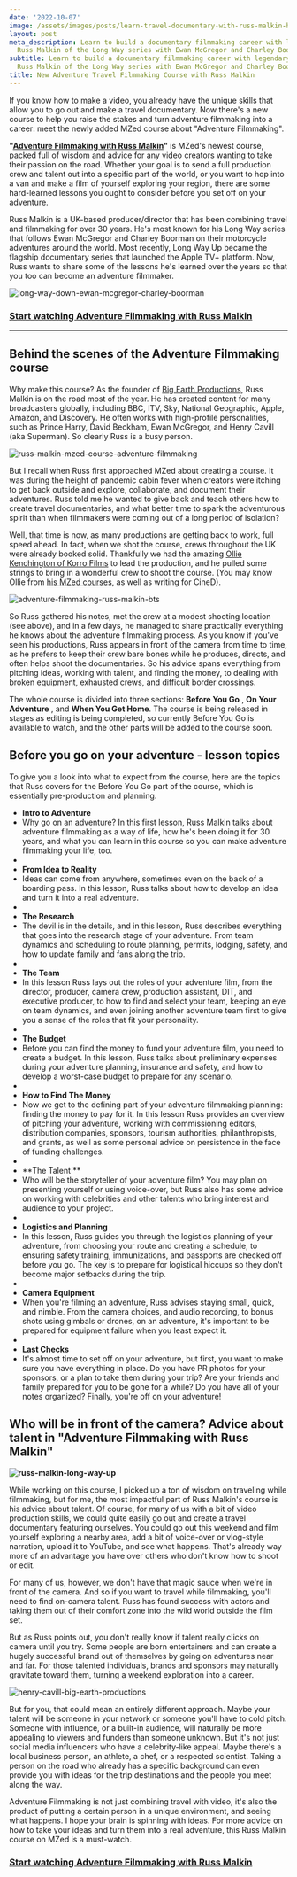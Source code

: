 ```yaml
---
date: '2022-10-07'
image: /assets/images/posts/learn-travel-documentary-with-russ-malkin-hero.jpg
layout: post
meta_description: Learn to build a documentary filmmaking career with legendary Producer/Director
  Russ Malkin of the Long Way series with Ewan McGregor and Charley Boorman.
subtitle: Learn to build a documentary filmmaking career with legendary Producer/Director
  Russ Malkin of the Long Way series with Ewan McGregor and Charley Boorman.
title: New Adventure Travel Filmmaking Course with Russ Malkin
---
```


If you know how to make a video, you already have the unique skills that allow you to go out and make a travel documentary. Now there's a new course to help you raise the stakes and turn adventure filmmaking into a career: meet the newly added MZed course about "Adventure Filmmaking".

**"[Adventure Filmmaking with Russ Malkin](https://www.mzed.com/courses/adventure-filmmaking-russ-malkin?tap_a=17272-420962&tap_s=3128363-5eabdb)"** is MZed's newest course, packed full of wisdom and advice for any video creators wanting to take their passion on the road. Whether your goal is to send a full production crew and talent out into a specific part of the world, or you want to hop into a van and make a film of yourself exploring your region, there are some hard-learned lessons you ought to consider before you set off on your adventure. 

 

Russ Malkin is a UK-based producer/director that has been combining travel and filmmaking for over 30 years. He's most known for his Long Way series that follows Ewan McGregor and Charley Boorman on their motorcycle adventures around the world. Most recently, Long Way Up became the flagship documentary series that launched the Apple TV+ platform. Now, Russ wants to share some of the lessons he's learned over the years so that you too can become an adventure filmmaker.

![long-way-down-ewan-mcgregor-charley-boorman](https://mzed-cdn1.sfo2.cdn.digitaloceanspaces.com/uploads/news/long-way-down-ewan-mcgregor-charley-boorman.jpg)

### **[Start watching Adventure Filmmaking with Russ Malkin](https://www.mzed.com/courses/adventure-filmmaking-russ-malkin)**

* * *

## **Behind the scenes of the Adventure Filmmaking course**

Why make this course? As the founder of [Big Earth Productions](https://www.bigearthtv.co.uk/home), Russ Malkin is on the road most of the year. He has created content for many broadcasters globally, including BBC, ITV, Sky, National Geographic, Apple, Amazon, and Discovery. He often works with high-profile personalities, such as Prince Harry, David Beckham, Ewan McGregor, and Henry Cavill (aka Superman). So clearly Russ is a busy person.

![russ-malkin-mzed-course-adventure-filmmaking](https://mzed-cdn1.sfo2.cdn.digitaloceanspaces.com/uploads/news/russ-malkin-mzed-course-adventure-filmmaking.jpg)

But I recall when Russ first approached MZed about creating a course. It was during the height of pandemic cabin fever when creators were itching to get back outside and explore, collaborate, and document their adventures. Russ told me he wanted to give back and teach others how to create travel documentaries, and what better time to spark the adventurous spirit than when filmmakers were coming out of a long period of isolation?

Well, that time is now, as many productions are getting back to work, full speed ahead. In fact, when we shot the course, crews throughout the UK were already booked solid. Thankfully we had the amazing [Ollie Kenchington of Korro Films](https://www.korro.co.uk/) to lead the production, and he pulled some strings to bring in a wonderful crew to shoot the course. (You may know Ollie from [his MZed courses](https://www.mzed.com/educators/ollie-kenchington), as well as writing for CineD).

![adventure-filmmaking-russ-malkin-bts](https://mzed-cdn1.sfo2.cdn.digitaloceanspaces.com/uploads/news/adventure-filmmaking-russ-malkin-bts.jpg)

So Russ gathered his notes, met the crew at a modest shooting location (see above), and in a few days, he managed to share practically everything he knows about the adventure filmmaking process. As you know if you've seen his productions, Russ appears in front of the camera from time to time, as he prefers to keep their crew bare bones while he produces, directs, and often helps shoot the documentaries. So his advice spans everything from pitching ideas, working with talent, and finding the money, to dealing with broken equipment, exhausted crews, and difficult border crossings.

The whole course is divided into three sections: **Before You Go** , **On Your Adventure** , and **When You Get Home**. The course is being released in stages as editing is being completed, so currently Before You Go is available to watch, and the other parts will be added to the course soon.

## **Before you go on your adventure - lesson topics**

To give you a look into what to expect from the course, here are the topics that Russ covers for the Before You Go part of the course, which is essentially pre-production and planning.

  * **Intro to Adventure**
  * Why go on an adventure? In this first lesson, Russ Malkin talks about adventure filmmaking as a way of life, how he's been doing it for 30 years, and what you can learn in this course so you can make adventure filmmaking your life, too.
  *  
  * **From Idea to Reality**
  * Ideas can come from anywhere, sometimes even on the back of a boarding pass. In this lesson, Russ talks about how to develop an idea and turn it into a real adventure.
  *  
  * **The Research**
  * The devil is in the details, and in this lesson, Russ describes everything that goes into the research stage of your adventure. From team dynamics and scheduling to route planning, permits, lodging, safety, and how to update family and fans along the trip.
  *  
  * **The Team**
  * In this lesson Russ lays out the roles of your adventure film, from the director, producer, camera crew, production assistant, DIT, and executive producer, to how to find and select your team, keeping an eye on team dynamics, and even joining another adventure team first to give you a sense of the roles that fit your personality.
  *  
  * **The Budget**
  * Before you can find the money to fund your adventure film, you need to create a budget. In this lesson, Russ talks about preliminary expenses during your adventure planning, insurance and safety, and how to develop a worst-case budget to prepare for any scenario.
  *  
  * **How to Find The Money**
  * Now we get to the defining part of your adventure filmmaking planning: finding the money to pay for it. In this lesson Russ provides an overview of pitching your adventure, working with commissioning editors, distribution companies, sponsors, tourism authorities, philanthropists, and grants, as well as some personal advice on persistence in the face of funding challenges.
  *  
  * **The Talent  **
  * Who will be the storyteller of your adventure film? You may plan on presenting yourself or using voice-over, but Russ also has some advice on working with celebrities and other talents who bring interest and audience to your project.
  *  
  * **Logistics and Planning**
  * In this lesson, Russ guides you through the logistics planning of your adventure, from choosing your route and creating a schedule, to ensuring safety training, immunizations, and passports are checked off before you go. The key is to prepare for logistical hiccups so they don't become major setbacks during the trip.
  *  
  * **Camera Equipment**
  * When you're filming an adventure, Russ advises staying small, quick, and nimble. From the camera choices, and audio recording, to bonus shots using gimbals or drones, on an adventure, it's important to be prepared for equipment failure when you least expect it.
  *  
  * **Last Checks**
  * It's almost time to set off on your adventure, but first, you want to make sure you have everything in place. Do you have PR photos for your sponsors, or a plan to take them during your trip? Are your friends and family prepared for you to be gone for a while? Do you have all of your notes organized? Finally, you're off on your adventure! 



## **Who will be in front of the camera? Advice about talent in "Adventure Filmmaking with Russ Malkin"**

**![russ-malkin-long-way-up](https://mzed-cdn1.sfo2.cdn.digitaloceanspaces.com/uploads/news/russ-malkin-long-way-up.jpg)**

While working on this course, I picked up a ton of wisdom on traveling while filmmaking, but for me, the most impactful part of Russ Malkin's course is his advice about talent. Of course, for many of us with a bit of video production skills, we could quite easily go out and create a travel documentary featuring ourselves. You could go out this weekend and film yourself exploring a nearby area, add a bit of voice-over or vlog-style narration, upload it to YouTube, and see what happens. That's already way more of an advantage you have over others who don't know how to shoot or edit.

For many of us, however, we don't have that magic sauce when we're in front of the camera. And so if you want to travel while filmmaking, you'll need to find on-camera talent. Russ has found success with actors and taking them out of their comfort zone into the wild world outside the film set.

But as Russ points out, you don't really know if talent really clicks on camera until you try. Some people are born entertainers and can create a hugely successful brand out of themselves by going on adventures near and far. For those talented individuals, brands and sponsors may naturally gravitate toward them, turning a weekend exploration into a career.

![henry-cavill-big-earth-productions](https://mzed-cdn1.sfo2.cdn.digitaloceanspaces.com/uploads/news/henry-cavill-big-earth-productions.jpg)

But for you, that could mean an entirely different approach. Maybe your talent will be someone in your network or someone you'll have to cold pitch. Someone with influence, or a built-in audience, will naturally be more appealing to viewers and funders than someone unknown. But it's not just social media influencers who have a celebrity-like appeal. Maybe there's a local business person, an athlete, a chef, or a respected scientist. Taking a person on the road who already has a specific background can even provide you with ideas for the trip destinations and the people you meet along the way.

Adventure Filmmaking is not just combining travel with video, it's also the product of putting a certain person in a unique environment, and seeing what happens. I hope your brain is spinning with ideas. For more advice on how to take your ideas and turn them into a real adventure, this Russ Malkin course on MZed is a must-watch.

### **[Start watching Adventure Filmmaking with Russ Malkin](https://www.mzed.com/courses/adventure-filmmaking-russ-malkin)**